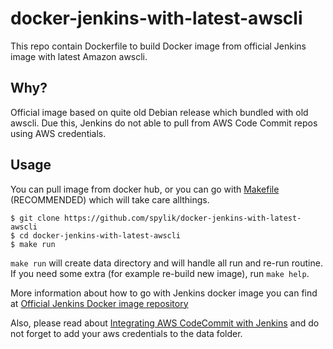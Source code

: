 # docker-jenkins-with-latest-awscli

This repo contain Dockerfile to build Docker image from official Jenkins image with latest Amazon awscli.

## Why?

Official image based on quite old Debian release which bundled with old awscli.
Due this, Jenkins do not able to pull from AWS Code Commit repos using AWS credentials.

## Usage

You can pull image from docker hub, or you can go with [Makefile](Makefile) (RECOMMENDED) which will take care allthings.
```
$ git clone https://github.com/spylik/docker-jenkins-with-latest-awscli
$ cd docker-jenkins-with-latest-awscli
$ make run 
```
`make run` will create data directory and will handle all run and re-run routine. 
If you need some extra (for example re-build new image), run `make help`.

More information about how to go with Jenkins docker image you can find at [Official Jenkins Docker image repository](https://hub.docker.com/_/jenkins/)

Also, please read about [Integrating AWS CodeCommit with Jenkins](https://aws.amazon.com/blogs/devops/integrating-aws-codecommit-with-jenkins/) and do not forget to add your aws credentials to the data folder.
